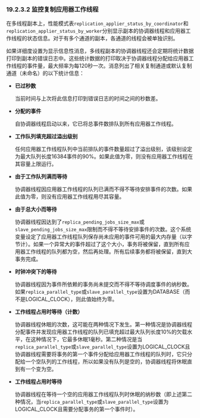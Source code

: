 ### 19.2.3.2 监控复制应用器工作线程

在多线程副本上，性能模式表`replication_applier_status_by_coordinator`和`replication_applier_status_by_worker`分别显示副本的协调器线程和应用器工作线程的状态信息。对于有多个通道的副本，各通道的线程会被单独识别。

如果详细度设置为显示信息性消息，多线程副本的协调器线程还会定期将统计数据打印到副本的错误日志中。这些统计数据的打印取决于协调器线程分配给应用器工作线程的事件量，最大频率为每120秒一次。消息列出了相关复制通道或默认复制通道（未命名）的以下统计信息：

- **已过秒数**
  
  当前时间与上次将此信息打印到错误日志的时间之间的秒数差。
  
- **分配的事件**
  
  自协调器线程启动以来，它已将总事件数排队到所有应用器工作线程。
  
- **工作队列填充超过溢出级别**
  
  任何应用器工作线程队列中当前排队的事件数量超过了溢出级别，该级别设定为最大队列长度16384事件的90%。如果此值为零，则没有应用器工作线程在其容量上限运行。
  
- **由于工作队列满而等待**
  
  协调器线程因应用器工作线程的队列已满而不得不等待安排事件的次数。如果此值为零，则没有应用器工作线程用尽其容量。
  
- **由于总大小而等待**
  
  协调器线程因达到了`replica_pending_jobs_size_max`或`slave_pending_jobs_size_max`限制而不得不等待安排事件的次数。这个系统变量设定了应用器工作线程队列保存尚未应用的事件可用的最大内存量（以字节计）。如果一个异常大的事件超过了这个大小，事务将被保留，直到所有应用器工作线程的队列都为空，然后再处理。所有后续事务都将被保留，直到大事务完成。
  
- **时钟冲突下的等待**
  
  协调器线程因为事件所依赖的事务尚未提交而不得不等待调度事件的纳秒数。如果`replica_parallel_type`或`slave_parallel_type`设置为DATABASE（而不是LOGICAL_CLOCK），则此值始终为零。
  
- **工作线程占用时等待（计数）**
  
  协调器线程休眠的次数，这可能在两种情况下发生。第一种情况是协调器线程分配事件并发现应用器工作线程的队列已填充超过最大队列长度10%的欠载水平，在这种情况下，它最多休眠1毫秒。第二种情况是当`replica_parallel_type`或`slave_parallel_type`设置为LOGICAL_CLOCK且协调器线程需要将事务的第一个事件分配给应用器工作线程的队列时，它只分配给一个空队列的工作线程，所以如果没有队列是空的，协调器线程将休眠直到有一个变为空。
  
- **工作线程占用时等待**
  
  协调器线程在等待一个空的应用器工作线程队列时休眠的纳秒数（即上述第二种情况，当`replica_parallel_type`或`slave_parallel_type`设置为LOGICAL_CLOCK且需要分配事务的第一个事件时）。